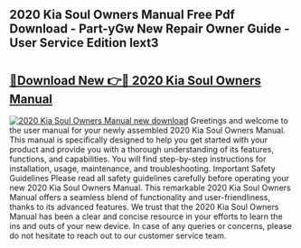 ## 2020 Kia Soul Owners Manual Free Pdf Download - Part-yGw New Repair Owner Guide - User Service Edition lext3

# <h2><a href="http://bc40146.oget.top/?id=2020+Kia+Soul+Owners+Manual">🔗Download New 👉🔴 2020 Kia Soul Owners Manual</a></h2>

[![2020 Kia Soul Owners Manual new download](https://i.imgur.com/5g1atiW.png)](http://bc40146.oget.top/?id=2020+Kia+Soul+Owners+Manual)
Greetings and welcome to the user manual for your newly assembled 2020 Kia Soul Owners Manual. This manual is specifically designed to help you get started with your product and provide you with a thorough understanding of its features, functions, and capabilities. You will find step-by-step instructions for installation, usage, maintenance, and troubleshooting. Important Safety Guidelines Please read all safety guidelines carefully before operating your new 2020 Kia Soul Owners Manual. This remarkable 2020 Kia Soul Owners Manual offers a seamless blend of functionality and user-friendliness, thanks to its advanced features. We trust that the 2020 Kia Soul Owners Manual has been a clear and concise resource in your efforts to learn the ins and outs of your new device. In case of any queries or concerns, please do not hesitate to reach out to our customer service team.
